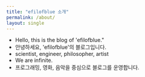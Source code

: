 ```yaml
--- 
title: "efilofblue 소개" 
permalink: /about/ 
layout: single 
--- 
```

- Hello, this is the blog of 'efilofblue."
- 안녕하세요, 'efilofblue'의 블로그입니다.
- scientist, engineer, philosopher, artist
- We are infinite.
- 프로그래밍, 영화, 음악을 중심으로 블로그를 운영합니다.

